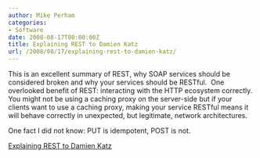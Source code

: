 ```yaml
---
author: Mike Perham
categories:
- Software
date: 2008-08-17T00:00:00Z
title: Explaining REST to Damien Katz
url: /2008/08/17/explaining-rest-to-damien-katz/
---
```


This is an excellent summary of REST, why SOAP services should be considered broken and why your services should be RESTful.  One overlooked benefit of REST: interacting with the HTTP ecosystem correctly.  You might not be using a caching proxy on the server-side but if your clients want to use a caching proxy, making your service RESTful means it will behave correctly in unexpected, but legitimate, network architectures.

One fact I did not know: PUT is idempotent, POST is not.

[Explaining REST to Damien Katz][1]

 [1]: http://www.25hoursaday.com/weblog/2008/08/17/ExplainingRESTToDamienKatz.aspx

